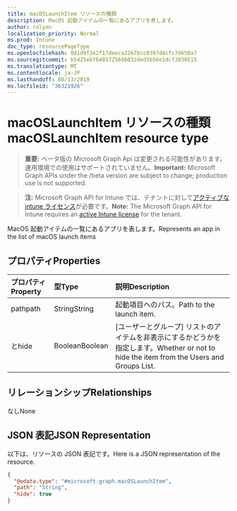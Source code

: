 ```yaml
---
title: macOSLaunchItem リソースの種類
description: MacOS 起動アイテムの一覧にあるアプリを表します。
author: rolyon
localization_priority: Normal
ms.prod: Intune
doc_type: resourcePageType
ms.openlocfilehash: 0d1d9f2e2f17deeca2267bcc0397d4cfc7d650a7
ms.sourcegitcommit: b5425ebf648572569b032ded5b56e1dcf3830515
ms.translationtype: MT
ms.contentlocale: ja-JP
ms.lasthandoff: 08/13/2019
ms.locfileid: "36321926"
---
```

# <a name="macoslaunchitem-resource-type"></a><span data-ttu-id="e289b-103">macOSLaunchItem リソースの種類</span><span class="sxs-lookup"><span data-stu-id="e289b-103">macOSLaunchItem resource type</span></span>

> <span data-ttu-id="e289b-104">**重要:** ベータ版の Microsoft Graph Api は変更される可能性があります。運用環境での使用はサポートされていません。</span><span class="sxs-lookup"><span data-stu-id="e289b-104">**Important:** Microsoft Graph APIs under the /beta version are subject to change; production use is not supported.</span></span>

> <span data-ttu-id="e289b-105">**注:** Microsoft Graph API for Intune では、テナントに対して[アクティブな intune ライセンス](https://go.microsoft.com/fwlink/?linkid=839381)が必要です。</span><span class="sxs-lookup"><span data-stu-id="e289b-105">**Note:** The Microsoft Graph API for Intune requires an [active Intune license](https://go.microsoft.com/fwlink/?linkid=839381) for the tenant.</span></span>

<span data-ttu-id="e289b-106">MacOS 起動アイテムの一覧にあるアプリを表します。</span><span class="sxs-lookup"><span data-stu-id="e289b-106">Represents an app in the list of macOS launch items</span></span>

## <a name="properties"></a><span data-ttu-id="e289b-107">プロパティ</span><span class="sxs-lookup"><span data-stu-id="e289b-107">Properties</span></span>
|<span data-ttu-id="e289b-108">プロパティ</span><span class="sxs-lookup"><span data-stu-id="e289b-108">Property</span></span>|<span data-ttu-id="e289b-109">型</span><span class="sxs-lookup"><span data-stu-id="e289b-109">Type</span></span>|<span data-ttu-id="e289b-110">説明</span><span class="sxs-lookup"><span data-stu-id="e289b-110">Description</span></span>|
|:---|:---|:---|
|<span data-ttu-id="e289b-111">path</span><span class="sxs-lookup"><span data-stu-id="e289b-111">path</span></span>|<span data-ttu-id="e289b-112">String</span><span class="sxs-lookup"><span data-stu-id="e289b-112">String</span></span>|<span data-ttu-id="e289b-113">起動項目へのパス。</span><span class="sxs-lookup"><span data-stu-id="e289b-113">Path to the launch item.</span></span>|
|<span data-ttu-id="e289b-114">と</span><span class="sxs-lookup"><span data-stu-id="e289b-114">hide</span></span>|<span data-ttu-id="e289b-115">Boolean</span><span class="sxs-lookup"><span data-stu-id="e289b-115">Boolean</span></span>|<span data-ttu-id="e289b-116">[ユーザーとグループ] リストのアイテムを非表示にするかどうかを指定します。</span><span class="sxs-lookup"><span data-stu-id="e289b-116">Whether or not to hide the item from the Users and Groups List.</span></span>|

## <a name="relationships"></a><span data-ttu-id="e289b-117">リレーションシップ</span><span class="sxs-lookup"><span data-stu-id="e289b-117">Relationships</span></span>
<span data-ttu-id="e289b-118">なし</span><span class="sxs-lookup"><span data-stu-id="e289b-118">None</span></span>

## <a name="json-representation"></a><span data-ttu-id="e289b-119">JSON 表記</span><span class="sxs-lookup"><span data-stu-id="e289b-119">JSON Representation</span></span>
<span data-ttu-id="e289b-120">以下は、リソースの JSON 表記です。</span><span class="sxs-lookup"><span data-stu-id="e289b-120">Here is a JSON representation of the resource.</span></span>
<!-- {
  "blockType": "resource",
  "@odata.type": "microsoft.graph.macOSLaunchItem"
}
-->
``` json
{
  "@odata.type": "#microsoft.graph.macOSLaunchItem",
  "path": "String",
  "hide": true
}
```




